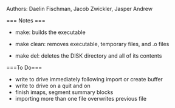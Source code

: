 Authors: Daelin Fischman, Jacob Zwickler, Jasper Andrew

=== Notes ===

- make:        builds the executable

- make clean:  removes executable, temporary files, and .o files

- make del:    deletes the DISK directory and all of its contents


===To Do===
- write to drive immediately following import or create buffer
- write to drive on a quit <enter> and on <exit>
- finish imaps, segment summary blocks
- importing more than one file overwrites previous file
